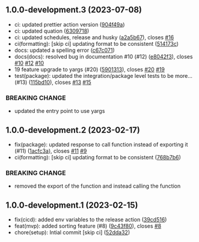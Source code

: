 ## 1.0.0-development.3 (2023-07-08)

-   ci: updated prettier action version ([904f49a](https://github.com/npm-officialk/depensort/commit/904f49a))
-   ci: updated quation ([6309718](https://github.com/npm-officialk/depensort/commit/6309718))
-   ci: updated schedules, release and husky ([a2a5b67](https://github.com/npm-officialk/depensort/commit/a2a5b67)), closes [#16](https://github.com/npm-officialk/depensort/issues/16)
-   ci(formatting): [skip ci] updating format to be consistent ([514173c](https://github.com/npm-officialk/depensort/commit/514173c))
-   docs: updated a spelling error ([c67c071](https://github.com/npm-officialk/depensort/commit/c67c071))
-   docs(docs): resolved bug in documentation #10 (#12) ([e8042f3](https://github.com/npm-officialk/depensort/commit/e8042f3)), closes [#10](https://github.com/npm-officialk/depensort/issues/10) [#12](https://github.com/npm-officialk/depensort/issues/12) [#10](https://github.com/npm-officialk/depensort/issues/10)
-   19 feature upgrade to yargs (#20) ([5901313](https://github.com/npm-officialk/depensort/commit/5901313)), closes [#20](https://github.com/npm-officialk/depensort/issues/20) [#19](https://github.com/npm-officialk/depensort/issues/19)
-   test(package): updated the integration/package level tests to be more… (#13) ([115bd10](https://github.com/npm-officialk/depensort/commit/115bd10)), closes [#13](https://github.com/npm-officialk/depensort/issues/13) [#15](https://github.com/npm-officialk/depensort/issues/15)

### BREAKING CHANGE

-   updated the entry point to use yargs

## 1.0.0-development.2 (2023-02-17)

-   fix(package): updated response to call function instead of exporting it (#11) ([1acfc3a](https://github.com/npm-officialk/depensort/commit/1acfc3a)), closes [#11](https://github.com/npm-officialk/depensort/issues/11) [#9](https://github.com/npm-officialk/depensort/issues/9)
-   ci(formatting): [skip ci] updating format to be consistent ([768b7b6](https://github.com/npm-officialk/depensort/commit/768b7b6))

### BREAKING CHANGE

-   removed the export of the function and instead calling the function

## 1.0.0-development.1 (2023-02-15)

-   fix(cicd): added env variables to the release action ([39cd516](https://github.com/npm-officialk/depensort/commit/39cd516))
-   feat(mvp): added sorting feature (#8) ([9c43f80](https://github.com/npm-officialk/depensort/commit/9c43f80)), closes [#8](https://github.com/npm-officialk/depensort/issues/8)
-   chore(setup): Intial commit [skip ci] ([52dda32](https://github.com/npm-officialk/depensort/commit/52dda32))
